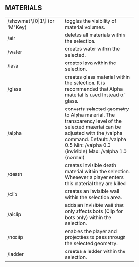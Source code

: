 ## MATERIALS

<table cellspacing="10" style="width:100%">
<tr>
<td width="174">
/showmat \[0|1\] (or 'M' Key)

</td>
<td width="219">
toggles the visibility of material volumes.

</td>
</tr>
<tr>
<td width="174">
/air

</td>
<td width="219">
deletes all materials within the selection.

</td>
</tr>
<tr>
<td width="174">
/water

</td>
<td width="219">
creates water within the selected.

</td>
</tr>
<tr>
<td width="174">
/lava

</td>
<td width="219">
creates lava within the selection.

</td>
</tr>
<tr>
<td width="174">
/glass

</td>
<td width="219">
creates glass material within the selection. It is recommended that Alpha material is used instead of glass.

</td>
</tr>
<tr>
<td width="174">
/alpha

</td>
<td width="219">
converts selected geometry to Alpha material. The transparency level of the selected material can be adjusted with the /valpha command. Default: /valpha 0.5 Min: /valpha 0.0 (invisible) Max: /valpha 1.0 (normal)

</td>
</tr>
<tr>
<td width="174">
/death

</td>
<td width="219">
creates invisible death material within the selection. Whenever a player enters this material they are killed

</td>
</tr>
<tr>
<td width="174">
/clip

</td>
<td width="219">
creates an invisible wall within the selection area.

</td>
</tr>
<tr>
<td width="174">
/aiclip

</td>
<td width="219">
adds an invisible wall that only affects bots (Clip for bots only) within the selection.

</td>
</tr>
<tr>
<td width="174">
/noclip

</td>
<td width="219">
enables the player and projectiles to pass through the selected geometry.

</td>
</tr>
<tr>
<td width="174">
/ladder

</td>
<td width="219">
creates a ladder within the selection.

</td>
</tr>
</table>

